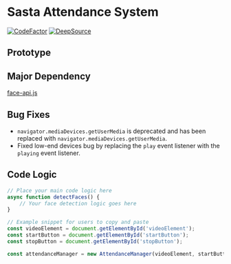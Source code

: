 # Sasta Attendance System

[![CodeFactor](https://www.codefactor.io/repository/github/otherwa/sasta-attendence/badge)](https://www.codefactor.io/repository/github/otherwa/sasta-attendence)
[![DeepSource](https://app.deepsource.com/gh/Otherwa/Sasta-Attendence.svg/?label=code+coverage&show_trend=true&token=JS8-u3rZnXk42g9Oo5MzWKl8)](https://app.deepsource.com/gh/Otherwa/Sasta-Attendence/)

## Prototype 


## Major Dependency
[face-api.js](https://github.com/justadudewhohacks/face-api.js)

## Bug Fixes
- `navigator.mediaDevices.getUserMedia` is deprecated and has been replaced with `navigator.mediaDevices.getUserMedia`.
- Fixed low-end devices bug by replacing the `play` event listener with the `playing` event listener.

## Code Logic
```javascript
// Place your main code logic here
async function detectFaces() {
    // Your face detection logic goes here
}

// Example snippet for users to copy and paste
const videoElement = document.getElementById('videoElement');
const startButton = document.getElementById('startButton');
const stopButton = document.getElementById('stopButton');

const attendanceManager = new AttendanceManager(videoElement, startButton, stopButton);
